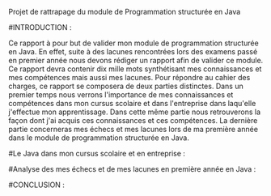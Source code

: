 Projet de rattrapage du module de Programmation structurée en Java


#INTRODUCTION :




Ce rapport à pour but de valider mon module de programmation structurée en Java. En effet, suite à des lacunes rencontrées lors des examens passé en premier année nous devons rédiger un rapport afin de valider ce module.
Ce rapport devra contenir dix mille mots synthétisant mes connaissances et mes compétences mais 
aussi mes lacunes. Pour répondre au cahier des charges, ce rapport se composera de deux parties distinctes. 
Dans un premier temps nous verrons l'importance de mes connaissances et compétences dans mon cursus scolaire et dans 
l'entreprise dans laqu'elle j'effectue mon apprentissage. Dans cette même partie nous retrouverons la façon dont j'ai 
acquis ces connaissances et ces compétences. La dernière partie concerneras mes échecs et mes lacunes lors de ma première
année dans le module de programmation structurée en Java.



#Le Java dans mon cursus scolaire et en entreprise :





#Analyse des mes échecs et de mes lacunes en première année en Java :



#CONCLUSION :

